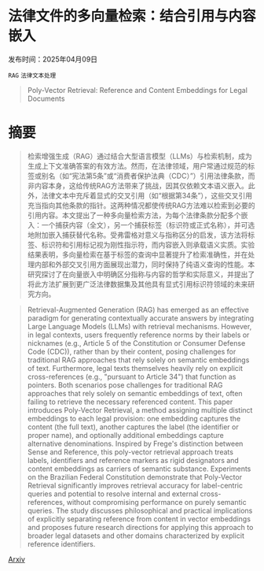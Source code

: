 # 法律文件的多向量检索：结合引用与内容嵌入

发布时间：2025年04月09日

`RAG` `法律文本处理`

> Poly-Vector Retrieval: Reference and Content Embeddings for Legal Documents

# 摘要

> 检索增强生成（RAG）通过结合大型语言模型（LLMs）与检索机制，成为生成上下文准确答案的有效方法。然而，在法律领域，用户常通过规范的标签或别名（如“宪法第5条”或“消费者保护法典（CDC）”）引用法律条款，而非内容本身，这给传统RAG方法带来了挑战，因其仅依赖文本语义嵌入。此外，法律文本中充斥着显式的交叉引用（如“根据第34条”），这些交叉引用充当指向其他条款的指针。这两种情况都使传统RAG方法难以检索到必要的引用内容。本文提出了一种多向量检索方法，为每个法律条款分配多个嵌入：一个捕获内容（全文），另一个捕获标签（标识符或正式名称），并可选地附加嵌入捕获替代名称。受弗雷格对意义与指称区分的启发，该方法将标签、标识符和引用标记视为刚性指示符，而内容嵌入则承载语义实质。实验结果表明，多向量检索在基于标签的查询中显著提升了检索准确性，并在处理内部和外部交叉引用方面展现出潜力，同时保持了纯语义查询的性能。本研究探讨了在向量嵌入中明确区分指称与内容的哲学和实际意义，并提出了将此方法扩展到更广泛法律数据集及其他具有显式引用标识符领域的未来研究方向。

> Retrieval-Augmented Generation (RAG) has emerged as an effective paradigm for generating contextually accurate answers by integrating Large Language Models (LLMs) with retrieval mechanisms. However, in legal contexts, users frequently reference norms by their labels or nicknames (e.g., Article 5 of the Constitution or Consumer Defense Code (CDC)), rather than by their content, posing challenges for traditional RAG approaches that rely solely on semantic embeddings of text. Furthermore, legal texts themselves heavily rely on explicit cross-references (e.g., "pursuant to Article 34") that function as pointers. Both scenarios pose challenges for traditional RAG approaches that rely solely on semantic embeddings of text, often failing to retrieve the necessary referenced content. This paper introduces Poly-Vector Retrieval, a method assigning multiple distinct embeddings to each legal provision: one embedding captures the content (the full text), another captures the label (the identifier or proper name), and optionally additional embeddings capture alternative denominations. Inspired by Frege's distinction between Sense and Reference, this poly-vector retrieval approach treats labels, identifiers and reference markers as rigid designators and content embeddings as carriers of semantic substance. Experiments on the Brazilian Federal Constitution demonstrate that Poly-Vector Retrieval significantly improves retrieval accuracy for label-centric queries and potential to resolve internal and external cross-references, without compromising performance on purely semantic queries. The study discusses philosophical and practical implications of explicitly separating reference from content in vector embeddings and proposes future research directions for applying this approach to broader legal datasets and other domains characterized by explicit reference identifiers.

[Arxiv](https://arxiv.org/abs/2504.10508)